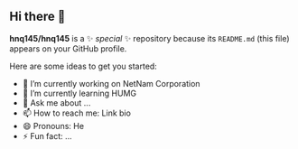 ## Hi there 👋


**hnq145/hnq145** is a ✨ _special_ ✨ repository because its `README.md` (this file) appears on your GitHub profile.

Here are some ideas to get you started:

- 🔭 I’m currently working on NetNam Corporation
- 🌱 I’m currently learning HUMG
- 💬 Ask me about ...
- 📫 How to reach me: Link bio
- 😄 Pronouns: He
- ⚡ Fun fact: ...

